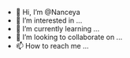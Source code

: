 - 👋 Hi, I’m @Nanceya
- 👀 I’m interested in ...
- 🌱 I’m currently learning ...
- 💞️ I’m looking to collaborate on ...
- 📫 How to reach me ...

<!---
Nanceya/Nanceya is a ✨ special ✨ repository because its `README.md` (this file) appears on your GitHub profile.
You can click the Preview link to take a look at your changes.
--->
